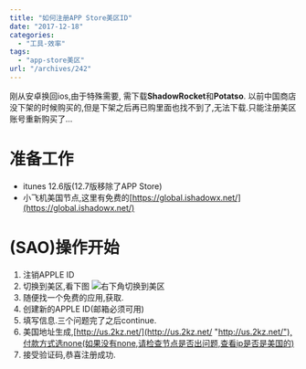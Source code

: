 ```yaml
---
title: "如何注册APP Store美区ID"
date: "2017-12-18"
categories: 
  - "工具-效率"
tags: 
  - "app-store美区"
url: "/archives/242"
---
```


刚从安卓换回ios,由于特殊需要, 需下载**ShadowRocket**和**Potatso**. 以前中国商店没下架的时候购买的,但是下架之后再已购里面也找不到了,无法下载.只能注册美区账号重新购买了...

# 准备工作

- itunes 12.6版(12.7版移除了APP Store)
- 小飞机美国节点,这里有免费的[https://global.ishadowx.net/](https://global.ishadowx.net/)

# (SAO)操作开始

1. 注销APPLE ID
2. 切换到美区,看下图 ![右下角切换到美区](http://img.blog.csdn.net/20171218153319678?watermark/2/text/aHR0cDovL2Jsb2cuY3Nkbi5uZXQvcXFfMTU2NTQ5OTM=/font/5a6L5L2T/fontsize/400/fill/I0JBQkFCMA==/dissolve/70/gravity/SouthEast)
3. 随便找一个免费的应用,获取.
4. 创建新的APPLE ID(邮箱必须可用)
5. 填写信息.三个问题完了之后continue.
6. 美国地址生成,[http://us.2kz.net/](http://us.2kz.net/ "http://us.2kz.net/"),付款方式选none(如果没有none,请检查节点是否出问题,查看ip是否是美国的)
7. 接受验证码,恭喜注册成功.
